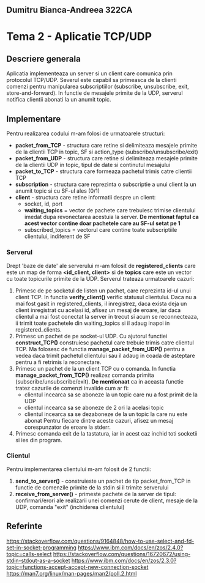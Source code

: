## Dumitru Bianca-Andreea 322CA

# Tema 2 - Aplicatie TCP/UDP

## Descriere generala

Aplicatia implementeaza un server si un client care comunica prin protocolul TCP/UDP. Severul este capabil sa primeasca de la clienti comenzi pentru manipularea subscriptiilor (subscribe, unsubscribe, exit, store-and-forward). In functie de mesajele primite de la UDP, serverul notifica clientii abonati la un anumit topic.

## Implementare

Pentru realizarea codului m-am folosi de urmatoarele structuri:
* __packet_from_TCP__ - structura care retine si delimiteaza mesajele primite de la clientii TCP in topic, SF si action_type (subscribe/unsubscribe/exit)
* __packet_from_UDP__ - structura care retine si delimiteaza mesajele primite de la clientii UDP in topic, tipul de date si continutul mesajului
* __packet_to_TCP__ - structura care formeaza pachetul trimis catre clientii TCP
* __subscription__ - structura care reprezinta o subscriptie a unui client la un anumit topic si cu SF-ul ales (0/1)
* __client__ - structura care retine informatii despre un client:
    * socket, id, port
    * **waiting_topics** = vector de pachete care trebuiesc trimise clientului imedat dupa revonectarea acestuia la server. **De mentionat faptul ca acest vector contine doar pachetele care au SF-ul setat pe 1**
    * subscribed_topics = vectorul care contine toate subscriptiile clientului, indiferent de SF

### Serverul

Drept 'baze de date' ale serverului m-am folosit de **registered_clients** care este un map de forma **<id_client, client>** si de **topics** care este un vector cu toate topicurile primite de la UDP. Serverul trateaza urmatoarele cazuri:
1. Primesc de pe socketul de listen un pachet, care reprezinta id-ul unui client TCP. In functia __verify_client()__ verific statusul clientului. Daca nu a mai fost gasit in registered_clients, il inregistrez, daca exista deja un client inregistrat cu acelasi id, afisez un mesaj de eroare, iar daca clientul a mai fost conectat la server in trecut si acum se reconnecteaza, ii trimit toate pachetele din waiting_topics si il adaug inapoi in registered_clients.
2. Primesc un pachet de pe socket-ul UDP. Cu ajutorul functiei __construct_TCP()__ construiesc pachetul care trebuie trimis catre clientul TCP. Ma folosesc de functia __manage_packet_from_UDP()__ pentru a vedea daca trimit pachetul clientului sau il adaug in coada de asteptare pentru a fi retrimis la reconectare.
3. Primesc un pachet de la un client TCP cu o comanda. In functia __manage_packet_from_TCP()__ realizez comanda primita (subscribe/unsubscribe/exit). **De mentionaat** ca in aceasta functie tratez cazurile de comenzi invalide cum ar fi:
    * clientul incearca sa se aboneze la un topic care nu a fost primit de la UDP
    * clientul incearca sa se aboneze de 2 ori la acelasi topic
    * clientul incearca sa se dezaboneze de la un topic la care nu este abonat
Pentru fiecare dintre aceste cazuri, afisez un mesaj corespunzator de eroare la stderr.
4. Primesc comanda exit de la tastatura, iar in acest caz inchid toti socketii si ies din program.

### Clientul

Pentru implementarea clientului m-am folosit de 2 functii:
1. __send_to_server()__ - construieste un pachet de tip packet_from_TCP in functie de comenzile primite de la stdin si il trimite serverului
2. __receive_from_server()__ - primeste pachete de la server de tipul: confirmari/erori ale realizarii unei comenzi cerute de client, mesaje de la UDP, comanda "exit" (inchiderea clientului)

## Referinte
https://stackoverflow.com/questions/9164848/how-to-use-select-and-fd-set-in-socket-programming
https://www.ibm.com/docs/en/zos/2.4.0?topic=calls-select
https://stackoverflow.com/questions/16720672/using-stdin-stdout-as-a-socket
https://www.ibm.com/docs/en/zos/2.3.0?topic=functions-accept-accept-new-connection-socket
https://man7.org/linux/man-pages/man2/poll.2.html
